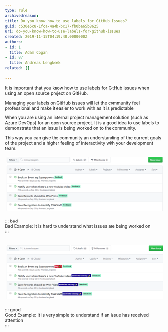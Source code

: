 ```yaml
---
type: rule
archivedreason: 
title: Do you know how to use labels for GitHub Issues?
guid: c530e5c8-1fca-4a4b-bc17-fb0ba65b8625
uri: do-you-know-how-to-use-labels-for-github-issues
created: 2019-11-15T04:19:40.0000000Z
authors:
- id: 1
  title: Adam Cogan
- id: 87
  title: Andreas Lengkeek
related: []

---
```


It is important that you know how to use labels for GitHub issues when using an open source project on GitHub.




Managing your labels on GitHub issues will let the community feel professional and make it easier to work with as it is predictable


<!--endintro-->
<dl class="badImage">When you are using an internal project management solution (such as Azure DevOps) for an open source project. It is a good idea to use labels to demonstrate that an issue is being worked on to the community.<br></dl><dl class="badImage">This way you can give the community an understanding of the current goals of the project and a higher feeling of interactivity with your development team.<br></dl><dl class="badImage"><img src="issues_bad_example.png" alt="issues_bad_example.png" style="margin:5px;width:808px;"><br><br>::: bad<br>Bad Example: It is hard to understand what issues are being worked on<br>:::<br><br></dl>

<dl class="goodImage"> 
   <img src="issues_good_example.png" alt="issues_good_example.png" style="margin:5px;width:808px;"><br><br>::: good<br>Good Example: It is very simple to understand if an issue has received attention<br>:::<br><br></dl>
